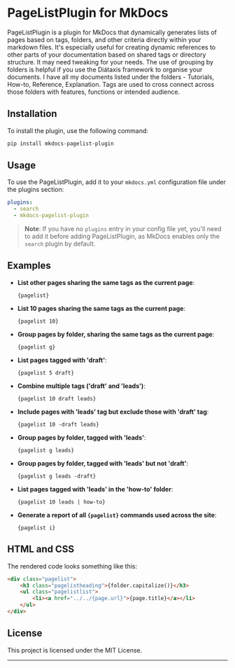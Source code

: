 # PageListPlugin for MkDocs

PageListPlugin is a plugin for MkDocs that dynamically generates lists of pages based on tags, folders, and other criteria directly within your markdown files. It's especially useful for creating dynamic references to other parts of your documentation based on shared tags or directory structure. It may need tweaking for your needs.  The use of grouping by folders is helpful if you use the Diátaxis framework to organise your documents.  I have all my documents listed under the folders - Tutorials, How-to, Reference, 
Explanation. Tags are used to cross connect across those folders with features, functions or intended audience. 

## Installation

To install the plugin, use the following command:

```bash
pip install mkdocs-pagelist-plugin
```

## Usage

To use the PageListPlugin, add it to your `mkdocs.yml` configuration file under the plugins section:

```yaml
plugins:
  - search
  - mkdocs-pagelist-plugin
```

> **Note**: If you have no `plugins` entry in your config file yet, you'll need to add it before adding PageListPlugin, as MkDocs enables only the `search` plugin by default.

## Examples

- **List other pages sharing the same tags as the current page**:
  ```
  {pagelist}
  ```

- **List 10 pages sharing the same tags as the current page**:
  ```
  {pagelist 10}
  ```

- **Group pages by folder, sharing the same tags as the current page**:
  ```
  {pagelist g}
  ```

- **List pages tagged with 'draft'**:
  ```
  {pagelist 5 draft}
  ```

- **Combine multiple tags ('draft' and 'leads')**:
  ```
  {pagelist 10 draft leads}
  ```

- **Include pages with 'leads' tag but exclude those with 'draft' tag**:
  ```
  {pagelist 10 -draft leads}
  ```

- **Group pages by folder, tagged with 'leads'**:
  ```
  {pagelist g leads}
  ```

- **Group pages by folder, tagged with 'leads' but not 'draft'**:
  ```
  {pagelist g leads -draft}
  ```

- **List pages tagged with 'leads' in the 'how-to' folder**:
  ```
  {pagelist 10 leads | how-to}
  ```

- **Generate a report of all `{pagelist}` commands used across the site**:
  ```
  {pagelist i}
  ```

## HTML and CSS

The rendered code looks something like this:

```html
<div class="pagelist">
	<h3 class="pagelistheading">{folder.capitalize()}</h3>
	<ul class="pagelistlist">
		<li><a href="../../{page.url}">{page.title}</a></li>
	</ul>
</div>
```

## License

This project is licensed under the MIT License.

---
